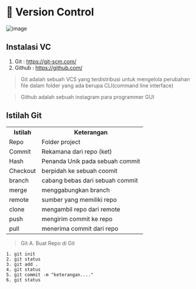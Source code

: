 # 📗 Version Control
![image](https://user-images.githubusercontent.com/83469523/181060193-9de2c876-4f59-46c0-b6b6-f92624e6b8f2.png)


## Instalasi VC
1. Git    : https://git-scm.com/
2. Github : https://github.com/

>Git adalah sebuah VCS yang terdistribusi untuk mengelola perubahan file dalam folder yang ada berupa CLI(command line interface)

>Github adalah sebuah instagram para programmer GUI

## Istilah Git

<table>
<tr>
   <th>Istilah</th>
   <th>Keterangan</th>
</tr>
<tr>
   <td>Repo</td>
   <td>Folder project</td>
</tr>
<tr>
   <td>Commit</td>
   <td>Rekamana dari repo (ket)</td>
</tr>
<tr>
   <td>Hash</td>
   <td>Penanda Unik pada sebuah commit</td>
</tr>
<tr>
   <td>Checkout</td>
   <td>berpidah ke sebuah coomit</td>
</tr>
<tr>
   <td>branch</td>
   <td>cabang bebas dari sebuah commit</td>
</tr>
<tr>
   <td>merge</td>
   <td>menggabungkan branch</td>
</tr>
<tr>
   <td>remote</td>
   <td>sumber yang memiliki repo</td>
</tr>
<tr>
   <td>clone</td>
   <td>mengambil repo dari remote</td>
</tr>
<tr>
   <td>push</td>
   <td>mengirim commit ke repo</td>
</tr>
<tr>
   <td>pull</td>
   <td>menerima commit dari repo</td>
</tr>
</table>

>Git
A. Buat Repo di Git
```
1. git init
2. git status
3. git add .
4. git status
5. git commit -m "keterangan...."
6. git status

```

